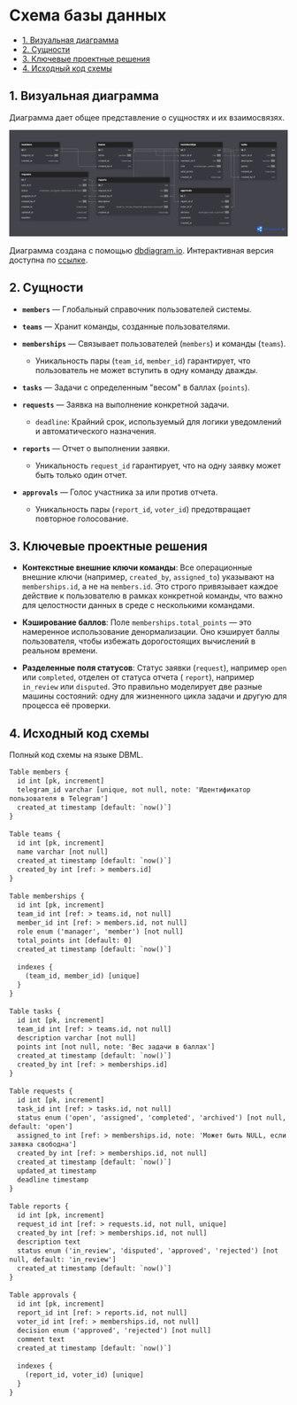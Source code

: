 # Схема базы данных

* [1. Визуальная диаграмма](#1-визуальная-диаграмма)
* [2. Сущности](#2-сущности)
* [3. Ключевые проектные решения](#3-ключевые-проектные-решения)
* [4. Исходный код схемы](#4-исходный-код-схемы)

## 1. Визуальная диаграмма

Диаграмма дает общее представление о сущностях и их взаимосвязях.

![Диаграмма схемы данных](scheme.png)

Диаграмма создана с помощью [dbdiagram.io](https://dbdiagram.io).
Интерактивная версия доступна по [ссылке](https://dbdiagram.io/d/68ee44512e68d21b4161cdb3).

## 2. Сущности

* **`members`** — Глобальный справочник пользователей системы.

* **`teams`** — Хранит команды, созданные пользователями.

* **`memberships`** — Связывает пользователей (`members`) и команды (`teams`).
    - Уникальность пары (`team_id`, `member_id`) гарантирует, что пользователь не может вступить в одну команду дважды.
* **`tasks`** — Задачи с определенным "весом" в баллах (`points`).

* **`requests`** — Заявка на выполнение конкретной задачи.
    - `deadline`: Крайний срок, используемый для логики уведомлений и автоматического назначения.

* **`reports`** — Отчет о выполнении заявки.
    - Уникальность `request_id` гарантирует, что на одну заявку может быть только один отчет.

* **`approvals`** — Голос участника за или против отчета.
    - Уникальность пары (`report_id`, `voter_id`) предотвращает повторное голосование.

## 3. Ключевые проектные решения

- **Контекстные внешние ключи команды**: Все операционные внешние ключи (например, `created_by`, `assigned_to`)
  указывают на `memberships.id`, а не на `members.id`. Это строго привязывает каждое действие к пользователю в рамках
  конкретной команды, что важно для целостности данных в среде с несколькими командами.

- **Кэширование баллов**: Поле `memberships.total_points` — это намеренное использование денормализации. Оно кэширует
  баллы пользователя, чтобы избежать дорогостоящих вычислений в реальном времени.

- **Разделенные поля статусов**: Статус заявки (`request`), например `open` или `completed`, отделен от статуса отчета (
  `report`), например `in_review` или `disputed`. Это правильно моделирует две разные машины состояний: одну для
  жизненного цикла задачи и другую для процесса её проверки.

## 4. Исходный код схемы

Полный код схемы на языке DBML.

```dbml
Table members {
  id int [pk, increment]
  telegram_id varchar [unique, not null, note: 'Идентификатор пользователя в Telegram']
  created_at timestamp [default: `now()`]
}

Table teams {
  id int [pk, increment]
  name varchar [not null]
  created_at timestamp [default: `now()`]
  created_by int [ref: > members.id]
}

Table memberships {
  id int [pk, increment]
  team_id int [ref: > teams.id, not null]
  member_id int [ref: > members.id, not null]
  role enum ('manager', 'member') [not null]
  total_points int [default: 0]
  created_at timestamp [default: `now()`]
  
  indexes {
    (team_id, member_id) [unique]
  }
}

Table tasks {
  id int [pk, increment]
  team_id int [ref: > teams.id, not null]
  description varchar [not null]
  points int [not null, note: 'Вес задачи в баллах']
  created_at timestamp [default: `now()`]
  created_by int [ref: > memberships.id]
}

Table requests {
  id int [pk, increment]
  task_id int [ref: > tasks.id, not null]
  status enum ('open', 'assigned', 'completed', 'archived') [not null, default: 'open']
  assigned_to int [ref: > memberships.id, note: 'Может быть NULL, если заявка свободна']
  created_by int [ref: > memberships.id, not null]
  created_at timestamp [default: `now()`]
  updated_at timestamp
  deadline timestamp
}

Table reports {
  id int [pk, increment]
  request_id int [ref: > requests.id, not null, unique]
  created_by int [ref: > memberships.id, not null]
  description text
  status enum ('in_review', 'disputed', 'approved', 'rejected') [not null, default: 'in_review']
  created_at timestamp [default: `now()`]
}

Table approvals {
  id int [pk, increment]
  report_id int [ref: > reports.id, not null]
  voter_id int [ref: > memberships.id, not null]
  decision enum ('approved', 'rejected') [not null]
  comment text
  created_at timestamp [default: `now()`]
  
  indexes {
    (report_id, voter_id) [unique]
  }
}
```

